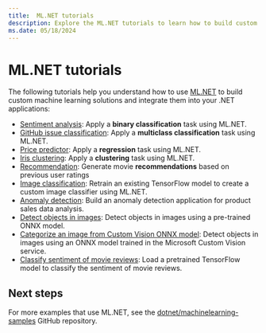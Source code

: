 ```yaml
---
title:  ML.NET tutorials
description: Explore the ML.NET tutorials to learn how to build custom AI solutions and integrate them into your .NET applications.
ms.date: 05/18/2024
---
```

# ML.NET tutorials

The following tutorials help you understand how to use [ML.NET](../index.yml) to build custom machine learning solutions and integrate them into your .NET applications:

- [Sentiment analysis](sentiment-analysis.md): Apply a **binary classification** task using ML.NET.
- [GitHub issue classification](github-issue-classification.md): Apply a **multiclass classification** task using ML.NET.
- [Price predictor](predict-prices.md): Apply a **regression** task using ML.NET.
- [Iris clustering](iris-clustering.md): Apply a **clustering** task using ML.NET.
- [Recommendation](movie-recommendation.md): Generate movie **recommendations** based on previous user ratings
- [Image classification](image-classification.md): Retrain an existing TensorFlow model to create a custom image classifier using ML.NET.
- [Anomaly detection](sales-anomaly-detection.md): Build an anomaly detection application for product sales data analysis.
- [Detect objects in images](object-detection-onnx.md): Detect objects in images using a pre-trained ONNX model.
- [Categorize an image from Custom Vision ONNX model](tutorials/object-detection-custom-vision-onnx.md): Detect objects in images using an ONNX model trained in the Microsoft Custom Vision service.
- [Classify sentiment of movie reviews](text-classification-tf.md): Load a pretrained TensorFlow model to classify the sentiment of movie reviews.

## Next steps

For more examples that use ML.NET, see the [dotnet/machinelearning-samples](https://github.com/dotnet/machinelearning-samples) GitHub repository.
